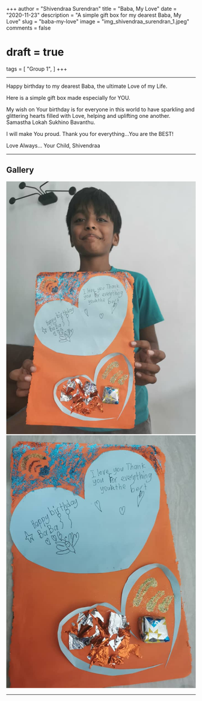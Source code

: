 +++
author = "Shivendraa Surendran"
title = "Baba, My Love"
date = "2020-11-23"
description = "A simple gift box for my dearest Baba, My Love"
slug = "baba-my-love"
image = "img_shivendraa_surendran_1.jpeg"
comments = false
# draft = true
tags = [
    "Group 1",
]
+++

---

Happy birthday to my dearest Baba, the ultimate Love of my Life.

Here is a simple gift box made especially for YOU.

My wish on Your birthday is for everyone in this world to have sparkling and glittering hearts filled with Love, helping and uplifting one another. 
Samastha Lokah Sukhino Bavanthu. 

I will make You proud. Thank you for everything…You are the BEST!

Love Always... Your Child,
Shivendraa

---

## Gallery

![](img_shivendraa_surendran_1.jpeg) ![](img_shivendraa_surendran_2.jpeg)

---
